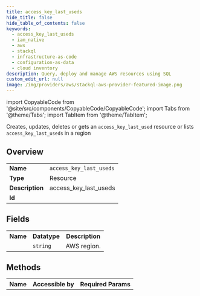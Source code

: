 ```yaml
---
title: access_key_last_useds
hide_title: false
hide_table_of_contents: false
keywords:
  - access_key_last_useds
  - iam_native
  - aws
  - stackql
  - infrastructure-as-code
  - configuration-as-data
  - cloud inventory
description: Query, deploy and manage AWS resources using SQL
custom_edit_url: null
image: /img/providers/aws/stackql-aws-provider-featured-image.png
---
```


import CopyableCode from '@site/src/components/CopyableCode/CopyableCode';
import Tabs from '@theme/Tabs';
import TabItem from '@theme/TabItem';

Creates, updates, deletes or gets an <code>access_key_last_used</code> resource or lists <code>access_key_last_useds</code> in a region

## Overview
<table><tbody>
<tr><td><b>Name</b></td><td><code>access_key_last_useds</code></td></tr>
<tr><td><b>Type</b></td><td>Resource</td></tr>
<tr><td><b>Description</b></td><td>access_key_last_useds</td></tr>
<tr><td><b>Id</b></td><td><CopyableCode code="aws.iam_native.access_key_last_useds" /></td></tr>
</tbody></table>

## Fields
<table><tbody><tr><th>Name</th><th>Datatype</th><th>Description</th></tr><tr><td><CopyableCode code="region" /></td><td><code>string</code></td><td>AWS region.</td></tr>
</tbody></table>

## Methods

<table><tbody>
  <tr>
    <th>Name</th>
    <th>Accessible by</th>
    <th>Required Params</th>
  </tr>
</tbody></table>






